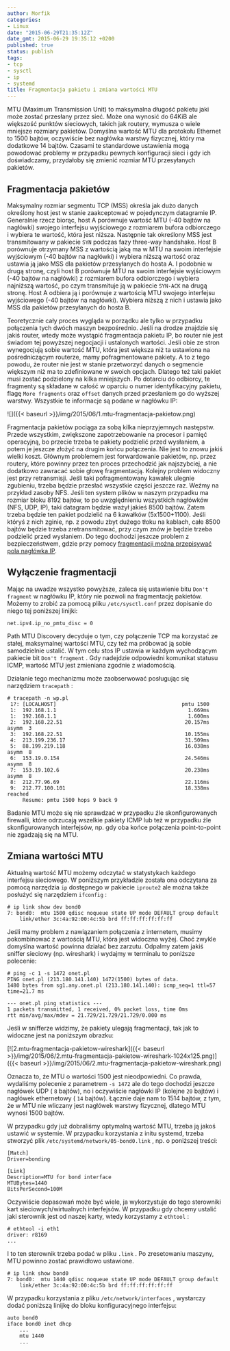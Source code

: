 ```yaml
---
author: Morfik
categories:
- Linux
date: "2015-06-29T21:35:12Z"
date_gmt: 2015-06-29 19:35:12 +0200
published: true
status: publish
tags:
- tcp
- sysctl
- ip
- systemd
title: Fragmentacja pakietu i zmiana wartości MTU
---
```


MTU (Maximum Transmission Unit) to maksymalna długość pakietu jaki może zostać przesłany przez sieć.
Może ona wynosić do 64KiB ale większość punktów sieciowych, takich jak routery, wymusza o wiele
mniejsze rozmiary pakietów. Domyślna wartość MTU dla protokołu Ethernet to 1500 bajtów, oczywiście
bez nagłówka warstwy fizycznej, który ma dodatkowe 14 bajtów. Czasami te standardowe ustawienia mogą
powodować problemy w przypadku pewnych konfiguracji sieci i gdy ich doświadczamy, przydałoby się
zmienić rozmiar MTU przesyłanych pakietów.

<!--more-->
## Fragmentacja pakietów

Maksymalny rozmiar segmentu TCP (MSS) określa jak dużo danych określony host jest w stanie
zaakceptować w pojedynczym datagramie IP. Generalnie rzecz biorąc, host A porównuje wartość MTU (-40
bajtów na nagłówki) swojego interfejsu wyjściowego z rozmiarem bufora odbiorczego i wybiera te
wartość, która jest niższa. Następnie tak określony MSS jest transmitowany w pakiecie `SYN` podczas
fazy three-way handshake. Host B porównuje otrzymany MSS z wartością jaką ma w MTU na swoim
interfejsie wyjściowym (-40 bajtów na nagłówki) i wybiera niższą wartość oraz ustawia ją jako MSS
dla pakietów przesyłanych do hosta A. I podobnie w drugą stronę, czyli host B porównuje MTU na swoim
interfejsie wyjściowym (-40 bajtów na nagłówki) z rozmiarem bufora odbiorczego i wybiera najniższą
wartość, po czym transmituje ją w pakiecie `SYN-ACK` na drugą stronę. Host A odbiera ją i porównuje
z wartością MTU swojego interfejsu wyjściowego (-40 bajtów na nagłówki). Wybiera niższą z nich i
ustawia jako MSS dla pakietów przesyłanych do hosta B.

Teoretycznie cały proces wygląda w porządku ale tylko w przypadku połączenia tych dwóch maszyn
bezpośrednio. Jeśli na drodze znajdzie się jakiś router, wtedy może wystąpić fragmentacja pakietu
IP, bo router nie jest świadom tej powyższej negocjacji i ustalonych wartości. Jeśli obie ze stron
wynegocjują sobie wartość MTU, która jest większa niż ta ustawiona na pośredniczącym routerze, mamy
pofragmentowane pakiety. A to z tego powodu, że router nie jest w stanie przetworzyć danych o
segmencie większym niż ma to zdefiniowane w swoich opcjach. Dlatego też taki pakiet musi zostać
podzielony na kilka mniejszych. Po dotarciu do odbiorcy, te fragmenty są składane w całość w oparciu
o numer identyfikacyjny pakietu, flagę `More fragments` oraz `offset` danych przed przesłaniem go do
wyższej warstwy. Wszystkie te informacje są podane w nagłówku IP:

![]({{< baseurl >}}/img/2015/06/1.mtu-fragmentacja-pakietow.png)

Fragmentacja pakietów pociąga za sobą kilka nieprzyjemnych następstw. Przede wszystkim, zwiększone
zapotrzebowanie na procesor i pamięć operacyjną, bo przecie trzeba te pakiety podzielić przed
wysłaniem, a potem je jeszcze złożyć na drugim końcu połączenia. Nie jest to znowu jakiś wielki
koszt. Głównym problemem jest forwardowanie pakietów, np. przez routery, które powinny przez ten
proces przechodzić jak najszybciej, a nie dodatkowo zawracać sobie głowę fragmentacją. Kolejny
problem widoczny jest przy retransmisji. Jeśli taki pofragmentowany kawałek ulegnie zgubieniu,
trzeba będzie przesłać wszystkie części jeszcze raz. Weźmy na przykład zasoby NFS. Jeśli ten system
plików w naszym przypadku ma rozmiar bloku 8192 bajtów, to po uwzględnieniu wszystkich nagłówków
(NFS, UDP, IP), taki datagram będzie ważył jakieś 8500 bajtów. Zatem trzeba będzie ten pakiet
podzielić na 6 kawałków (5x1500+1100). Jeśli któryś z nich zginie, np. z powodu zbyt dużego tłoku na
kablach, całe 8500 bajtów będzie trzeba zretransmitować, przy czym znów je będzie trzeba podzielić
przed wysłaniem. Do tego dochodzi jeszcze problem z bezpieczeństwem, gdzie przy pomocy [fragmentacji
można przepisywać pola nagłówka IP](https://en.wikipedia.org/wiki/IP_fragmentation_attack).

## Wyłączenie fragmentacji

Mając na uwadze wszystko powyższe, zaleca się ustawienie bitu `Don't fragment` w nagłówku IP, który
nie pozwoli na fragmentację pakietów. Możemy to zrobić za pomocą pliku `/etc/sysctl.conf` przez
dopisanie do niego tej poniższej linijki:

    net.ipv4.ip_no_pmtu_disc = 0

Path MTU Discovery decyduje o tym, czy połączenie TCP ma korzystać ze stałej, maksymalnej wartości
MTU, czy też ma próbować ją sobie samodzielnie ustalić. W tym celu stos IP ustawia w każdym
wychodzącym pakiecie bit `Don't fragment` . Gdy nadejdzie odpowiedni komunikat statusu ICMP,
wartość MTU jest zmieniana zgodnie z wiadomością.

Działanie tego mechanizmu może zaobserwować posługując się narzędziem `tracepath` :

    # tracepath -n wp.pl
     1?: [LOCALHOST]                                         pmtu 1500
     1:  192.168.1.1                                           1.669ms
     1:  192.168.1.1                                           1.600ms
     2:  192.168.22.51                                        20.157ms asymm  3
     3:  192.168.22.51                                        10.155ms
     4:  213.199.236.17                                       31.509ms
     5:  88.199.219.118                                       16.038ms asymm  8
     6:  153.19.0.154                                         24.546ms asymm  8
     7:  153.19.102.6                                         20.238ms asymm  8
     8:  212.77.96.69                                         22.116ms
     9:  212.77.100.101                                       18.338ms reached
         Resume: pmtu 1500 hops 9 back 9

Badanie MTU może się nie sprawdzać w przypadku źle skonfigurowanych firewalli, które odrzucają
wszelkie pakiety ICMP lub też w przypadku źle skonfigurowanych interfejsów, np. gdy oba końce
połączenia point-to-point nie zgadzają się na MTU.

## Zmiana wartości MTU

Aktualną wartość MTU możemy odczytać w statystykach każdego interfejsu sieciowego. W poniższym
przykładzie została ona odczytana za pomocą narzędzia `ip` dostępnego w pakiecie `iproute2` ale
można także posłużyć się narzędziem `ifconfig` :

    # ip link show dev bond0
    7: bond0:  mtu 1500 qdisc noqueue state UP mode DEFAULT group default
        link/ether 3c:4a:92:00:4c:5b brd ff:ff:ff:ff:ff:ff

Jeśli mamy problem z nawiązaniem połączenia z internetem, musimy pokombinować z wartością MTU, która
jest widoczna wyżej. Choć zwykle domyślna wartość powinna działać bez zarzutu. Odpalmy zatem jakiś
sniffer sieciowy (np. wireshark) i wydajmy w terminalu to poniższe polecenie:

    # ping -c 1 -s 1472 onet.pl
    PING onet.pl (213.180.141.140) 1472(1500) bytes of data.
    1480 bytes from sg1.any.onet.pl (213.180.141.140): icmp_seq=1 ttl=57 time=21.7 ms

    --- onet.pl ping statistics ---
    1 packets transmitted, 1 received, 0% packet loss, time 0ms
    rtt min/avg/max/mdev = 21.729/21.729/21.729/0.000 ms

Jeśli w snifferze widzimy, że pakiety ulegają fragmentacji, tak jak to widoczne jest na poniższym
obrazku:

[![2.mtu-fragmentacja-pakietow-wireshark]({{< baseurl >}}/img/2015/06/2.mtu-fragmentacja-pakietow-wireshark-1024x125.png)]({{< baseurl >}}/img/2015/06/2.mtu-fragmentacja-pakietow-wireshark.png)

Oznacza to, że MTU o wartości 1500 jest nieodpowiedni. Co prawda, wydaliśmy polecenie z parametrem
`-s 1472` ale do tego dochodzi jeszcze nagłówek UDP ( `8` bajtów), no i oczywiście nagłówki IP
(kolejne `20` bajtów) i nagłówek ethernetowy ( `14` bajtów). Łącznie daje nam to 1514 bajtów, z tym,
że w MTU nie wliczany jest nagłówek warstwy fizycznej, dlatego MTU wynosi 1500 bajtów.

W przypadku gdy już dobraliśmy optymalną wartość MTU, trzeba ją jakoś ustawić w systemie. W
przypadku korzystania z initu systemd, trzeba stworzyć plik `/etc/systemd/network/05-bond0.link` ,
np. o poniższej treści:

    [Match]
    Driver=bonding

    [Link]
    Description=MTU for bond interface
    MTUBytes=1440
    BitsPerSecond=100M

Oczywiście dopasowań może być wiele, ja wykorzystuje do tego sterowniki kart sieciowych/wirtualnych
interfejsów. W przypadku gdy chcemy ustalić jaki sterownik jest od naszej karty, wtedy korzystamy z
`ethtool` :

    # ethtool -i eth1
    driver: r8169
    ...

I to ten sterownik trzeba podać w pliku `.link` . Po zresetowaniu maszyny, MTU powinno zostać
prawidłowo ustawione.

    # ip link show bond0
    7: bond0:  mtu 1440 qdisc noqueue state UP mode DEFAULT group default
        link/ether 3c:4a:92:00:4c:5b brd ff:ff:ff:ff:ff:ff

W przypadku korzystania z pliku `/etc/network/interfaces` , wystarczy dodać poniższą linijkę do
bloku konfiguracyjnego interfejsu:

    auto bond0
    iface bond0 inet dhcp
        ...
        mtu 1440
        ...
